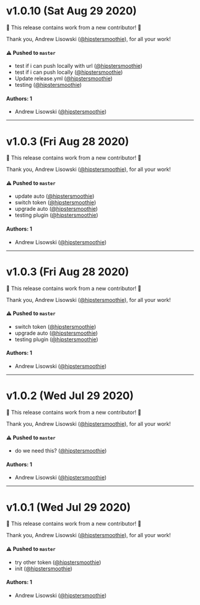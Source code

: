 # v1.0.10 (Sat Aug 29 2020)

:tada: This release contains work from a new contributor! :tada:

Thank you, Andrew Lisowski ([@hipstersmoothie](https://github.com/hipstersmoothie)), for all your work!

#### ⚠️ Pushed to `master`

- test if i can push locally with url ([@hipstersmoothie](https://github.com/hipstersmoothie))
- test if i can push locally ([@hipstersmoothie](https://github.com/hipstersmoothie))
- Update release.yml ([@hipstersmoothie](https://github.com/hipstersmoothie))
- testing ([@hipstersmoothie](https://github.com/hipstersmoothie))

#### Authors: 1

- Andrew Lisowski ([@hipstersmoothie](https://github.com/hipstersmoothie))

---

# v1.0.3 (Fri Aug 28 2020)

:tada: This release contains work from a new contributor! :tada:

Thank you, Andrew Lisowski ([@hipstersmoothie](https://github.com/hipstersmoothie)), for all your work!

#### ⚠️ Pushed to `master`

- update auto ([@hipstersmoothie](https://github.com/hipstersmoothie))
- switch token ([@hipstersmoothie](https://github.com/hipstersmoothie))
- upgrade auto ([@hipstersmoothie](https://github.com/hipstersmoothie))
- testing plugin ([@hipstersmoothie](https://github.com/hipstersmoothie))

#### Authors: 1

- Andrew Lisowski ([@hipstersmoothie](https://github.com/hipstersmoothie))

---

# v1.0.3 (Fri Aug 28 2020)

:tada: This release contains work from a new contributor! :tada:

Thank you, Andrew Lisowski ([@hipstersmoothie](https://github.com/hipstersmoothie)), for all your work!

#### ⚠️ Pushed to `master`

- switch token ([@hipstersmoothie](https://github.com/hipstersmoothie))
- upgrade auto ([@hipstersmoothie](https://github.com/hipstersmoothie))
- testing plugin ([@hipstersmoothie](https://github.com/hipstersmoothie))

#### Authors: 1

- Andrew Lisowski ([@hipstersmoothie](https://github.com/hipstersmoothie))

---

# v1.0.2 (Wed Jul 29 2020)

:tada: This release contains work from a new contributor! :tada:

Thank you, Andrew Lisowski ([@hipstersmoothie](https://github.com/hipstersmoothie)), for all your work!

#### ⚠️ Pushed to `master`

- do we need this? ([@hipstersmoothie](https://github.com/hipstersmoothie))

#### Authors: 1

- Andrew Lisowski ([@hipstersmoothie](https://github.com/hipstersmoothie))

---

# v1.0.1 (Wed Jul 29 2020)

:tada: This release contains work from a new contributor! :tada:

Thank you, Andrew Lisowski ([@hipstersmoothie](https://github.com/hipstersmoothie)), for all your work!

#### ⚠️ Pushed to `master`

- try other token ([@hipstersmoothie](https://github.com/hipstersmoothie))
- init ([@hipstersmoothie](https://github.com/hipstersmoothie))

#### Authors: 1

- Andrew Lisowski ([@hipstersmoothie](https://github.com/hipstersmoothie))
